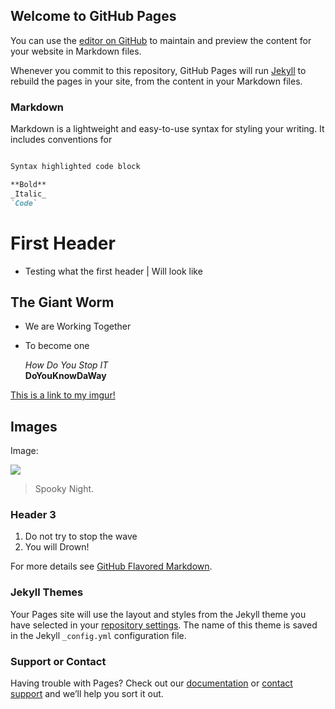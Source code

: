 ## Welcome to GitHub Pages

You can use the [editor on GitHub](https://github.com/Swishrr/Swishrr.github.io/edit/master/index.md) to maintain and preview the content for your website in Markdown files.

Whenever you commit to this repository, GitHub Pages will run [Jekyll](https://jekyllrb.com/) to rebuild the pages in your site, from the content in your Markdown files.

### Markdown

Markdown is a lightweight and easy-to-use syntax for styling your writing. It includes conventions for

```markdown

Syntax highlighted code block

**Bold**
_Italic_
`Code`

```
# First Header 
- Testing what the first header |
Will look like

## The Giant Worm
- We are Working Together
- To become one


  _How Do You Stop IT_  
  **DoYouKnowDaWay**
  

[This is a link to my imgur!](https://imgur.com/user/Swisherr) 

## Images

Image:

![](https://imgur.com/JHRHuZw)

> Spooky Night.

### Header 3

1. Do not try to stop the wave
2. You will Drown!



For more details see [GitHub Flavored Markdown](https://guides.github.com/features/mastering-markdown/).

### Jekyll Themes

Your Pages site will use the layout and styles from the Jekyll theme you have selected in your [repository settings](https://github.com/Swishrr/Swishrr.github.io/settings). The name of this theme is saved in the Jekyll `_config.yml` configuration file.

### Support or Contact

Having trouble with Pages? Check out our [documentation](https://help.github.com/categories/github-pages-basics/) or [contact support](https://github.com/contact) and we’ll help you sort it out.
